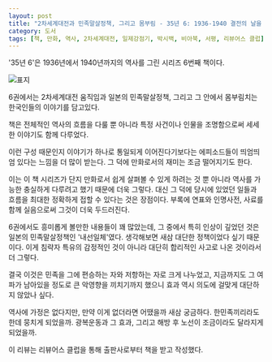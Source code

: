 ```yaml
---
layout: post
title: "2차세계대전과 민족말살정책, 그리고 몸부림 - 35년 6: 1936-1940 결전의 날을 준비하라"
category: 도서
tags: [책, 만화, 역사, 2차세계대전, 일제강점기, 박시백, 비아북, 서평, 리뷰어스 클럽]
---
```


'35년 6'은
1936년에서 1940년까지의 역사를 그린 시리즈 6번째 책이다.

![표지](https://images2.imgbox.com/c4/3b/Kd1wZOMX_o.jpg)

6권에서는 2차세계대전 움직임과 일본의 민족말살정책,
그리고 그 안에서 몸부림치는 한국인들의 이야기를 담고있다.

책은 전체적인 역사의 흐름을 다룰 뿐 아니라
특정 사건이나 인물을 조명함으로써 세세한 이야기도 함께 다루었다.

이런 구성 때문인지 이야기가 하나로 통일되게 이어진다기보다는
에피소드들이 띄엄띄엄 있다는 느낌을 더 많이 받는다.
그 덕에 만화로서의 재미는 조금 떨어지기도 한다.

이는 이 책 시리즈가 단지 만화로서 쉽게 살펴볼 수 있게 하려는 것 뿐 아니라
역사를 가능한 충실하게 다루려고 했기 때문에 더욱 그렇다.
대신 그 덕에 당시에 있었던 일들과 흐름을 최대한 정확하게 접할 수 있다는 것은 장점이다.
부록에 연표와 인명사전, 사료를 함께 실음으로써 그것이 더욱 두드러진다.

6권에서도 흥미롭게 볼만한 내용들이 꽤 많았는데,
그 중에서 특히 인상이 깊었던 것은 일본의 민족말살정책인 '내선일체'였다.
생각해보면 새삼 대단한 정책이었다 싶기 때문이다.
이게 침략자 특유의 감정적인 것이 아니라 대단히 합리적인 사고로 나온 것이라서 더 그렇다.

결국 이것은 민족을 그에 편승하는 자와 저항하는 자로 크게 나누었고,
지금까지도 그 여파가 남아있을 정도로 큰 악영향을 끼치기까지 했으니
효과 역시 의도에 걸맞게 대단하지 않았나 싶다.

역사에 가정은 없다지만, 만약 이게 없더라면 어땠을까 새삼 궁금하다.
한민족끼리라도 한데 뭉치게 되었을까.
광복운동과 그 효과, 그리고 해방 후 노선이 조금이라도 달라지게 되었을까.



<div class="im im-info">
이 리뷰는 리뷰어스 클럽을 통해 출판사로부터 책을 받고 작성했다.
</div>
